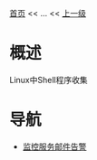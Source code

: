 [首页](/index.md) << ... << [上一级](../index.md)

# 概述
Linux中Shell程序收集

# 导航
- [监控服务邮件告警](监控服务邮件告警.sh)


